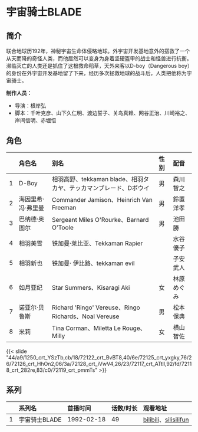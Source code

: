 # 宇宙骑士BLADE


## 简介

联合地球历192年，神秘宇宙生命体侵略地球。外宇宙开发基地意外的搭救了一个从天而降的奇怪人类，而他居然可以变身为身着坚硬盔甲的战士和怪兽进行抗衡。濒临灭亡的人类还是抓住了这根救命稻草，天外来客以D-boy（Dangerous boy）的身份在外宇宙开发基地留了下来，经历多次拯救地球的战斗后，人类把他称为宇宙骑士。

**制作人员：**
- 导演：根岸弘
- 脚本：千叶克彦、山下久仁明、渡边誓子、关岛真赖、网谷正治、川崎裕之、岸间信明、赤堀悟

## 角色

|     |   角色名   |   别名  | 性别 |  配音  |
|:--- |:------  |:----      |:---  |:--   |
| 1 | D-Boy | 相羽高野、tekkaman blade、相羽タカヤ、テッカマンブレード、Dボウイ | 男 | 森川智之 |
| 2 | 海因里希·冯·弗里曼 | Commander Jamison、Heinrich Van Freeman | 男 | 鈴置洋孝 |
| 3 | 巴纳德·奥图尔 | Sergeant Miles O'Rourke、Barnard O'Toole | 男 | 池田勝 |
| 4 | 相羽美雪 | 铁加曼·莱比亚、Tekkaman Rapier |  | 水谷優子 |
| 5 | 相羽新也 | 铁加曼· 伊比路、tekkaman evil |  | 子安武人 |
| 6 | 如月亚纪 | Star Summers、Kisaragi Aki | 女 | 林原めぐみ |
| 7 | 诺亚尔·贝鲁斯 | Richard 'Ringo' Vereuse、Ringo Richards、Noal Vereuse | 男 | 松本保典 |
| 8 | 米莉 | Tina Corman、Miletta Le Rouge、Milly | 女 | 横山智佐 |

{{< slide "44/a9/1250_crt_YSzTb,cb/18/72122_crt_BvBT8,40/6e/72125_crt_yxgky,76/26/72126_crt_HhOn2,06/3a/72128_crt_iVwV4,26/23/72117_crt_ATtll,92/fd/72118_crt_282re,83/c0/72119_crt_pmmTs" >}}

## 系列

|     |   系列名   |   首播时间  | 话数/时长  | 观看地址 |
|:---  |:------    |:----      |:---       |:---  |
| 1 | 宇宙骑士BLADE | 1992-02-18 | 49 | [bilibili](https://www.bilibili.com/video/BV1uW411j7su)、[silisilifun](https://www.silisilifun.com/vodplay/YAZ7777Z/1/1/)  |

<!--

## 配乐

{{< music auto="https://y.qq.com/n/yqq/album/.html" >}}

-->




